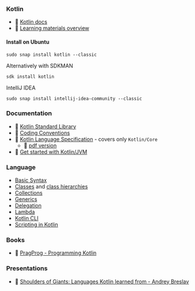 ### Kotlin

* 🔗 [Kotlin docs﻿](https://kotlinlang.org/docs/home.html)
* 🔗 [Learning materials overview﻿](https://kotlinlang.org/docs/learning-materials-overview.html)

#### Install on Ubuntu

`sudo snap install kotlin --classic`

Alternatively with SDKMAN

`sdk install kotlin`

IntelliJ IDEA

`sudo snap install intellij-idea-community --classic`

### Documentation

* 🔗 [Kotlin Standard Library](https://kotlinlang.org/api/latest/jvm/stdlib/)
* 🔗 [Coding Conventions](https://kotlinlang.org/docs/coding-conventions.html)
* 🔗 [Kotlin Language Specification](https://kotlinlang.org/spec/) - covers only `Kotlin/Core`
  * 🔗 [pdf version](https://kotlinlang.org/spec/pdf/kotlin-spec.pdf)
* 🔗 [Get started with Kotlin/JVM﻿](https://kotlinlang.org/docs/jvm-get-started.html)

### Language

* [Basic Syntax](./basics/basics.md)
* [Classes](./basics/classes.md) and [class hierarchies](./basics/class-hierarchies.md)
* [Collections](./basics/collections.md)
* [Generics](./basics/generics.md)
* [Delegation](./basics/delegation.md)
* [Lambda](./basics/lambda.md)
* [Kotlin CLI](./cli/cli.md)
* [Scripting in Kotlin](./scripts/scripting.md)

### Books

* 🔗 [PragProg - Programming Kotlin](https://pragprog.com/titles/vskotlin/programming-kotlin/)

### Presentations

* 🔗 [Shoulders of Giants: Languages Kotlin learned from - Andrey Breslav](https://www.youtube.com/watch?v=Ljr66Bg--1M)
